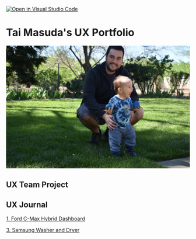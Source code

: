 [![Open in Visual Studio Code](https://classroom.github.com/assets/open-in-vscode-f059dc9a6f8d3a56e377f745f24479a46679e63a5d9fe6f495e02850cd0d8118.svg)](https://classroom.github.com/online_ide?assignment_repo_id=6804340&assignment_repo_type=AssignmentRepo)
# Tai Masuda's UX Portfolio

![Tai Masuda](assets/finn_and_me.JPG)

## UX Team Project


## UX Journal

[1. Ford C-Max Hybrid Dashboard](j01/)

[3. Samsung Washer and Dryer](j03/)

